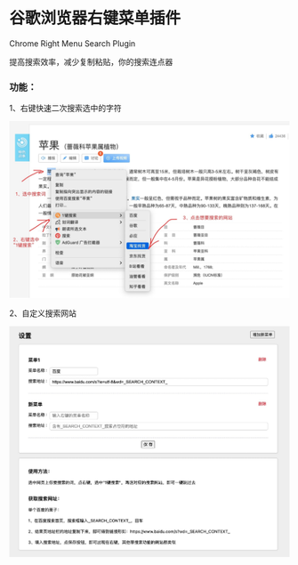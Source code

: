 # 谷歌浏览器右键菜单插件
Chrome Right Menu Search Plugin

提高搜索效率，减少复制粘贴，你的搜索连点器

### 功能：
1、右键快速二次搜索选中的字符

![search](https://github.com/garrickvan/ChromeSearchByRightMenuPlugin/blob/master/use_example-min.jpg)

2、自定义搜索网站

![settings](https://github.com/garrickvan/ChromeSearchByRightMenuPlugin/blob/master/settings-min.jpg)